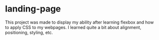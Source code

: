 # landing-page

This project was made to display my ability after learning flexbox and how to apply CSS to my webpages. I learned quite a bit about alignment, positioning, styling, etc.
